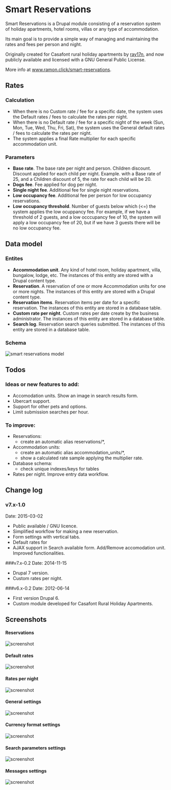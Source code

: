 Smart Reservations
===================

Smart Reservations is a Drupal module consisting of a reservation system of holiday apartments, hotel rooms, villas or any type of accommodation.

Its main goal is to provide a simple way of managing and maintaining the rates and fees per person and night.

Originally created for Casafont rural holiday apartments by [ray17n](http://www.ramon.click/), and now publicly available and licensed with a GNU General Public License.

More info at www.ramon.click/smart-reservations.


Rates
-----

### Calculation

- When there is no Custom rate / fee for a specific date, the system uses the Default rates / fees to calculate the rates per night.
- When there is no Default rate / fee for a specific night of the week (Sun, Mon, Tue, Wed, Thu, Fri, Sat), the system uses the General default rates / fees to calculate the rates per night.
- The system applies a final Rate multiplier for each specific accommodation unit.

### Parameters

- **Base rate**. The base rate per night and person.
Children discount. Discount applied for each child per night. Example. with a Base rate of 25, and a Children discount of 5, the rate for each child will be 20.
- **Dogs fee**. Fee applied for dog per night.
- **Single night fee**. Additional fee for single night reservations.
- **Low occupancy fee**. Additional fee per person for low occupancy reservations.
- **Low occupancy threshold**. Number of guests below which (<=) the system applies the low ocuppancy fee. For example, if we have a threshold of 2 guests, and a low occcupancy fee of 10, the system will apply a low occupancy fee of 20, but if we have 3 guests there will be no low occupancy fee.



Data model
----------

### Entites

- **Accommodation unit**. Any kind of hotel room, holiday apartment, villa, bungalow, lodge, etc. The instances of this entity are stored with a Drupal content type.
- **Reservation**. A reservation of one or more Accommodation units for one or more nights. The instances of this entity are stored with a Drupal content type.
- **Reservation items**. Reservation items per date for a specific reservation. The instances of this entity are stored in a database table.
- **Custom rate per night**. Custom rates per date create by the business administrator. The instances of this entity are stored in a database table.
- **Search log**. Reservation search queries submitted. The instances of this entity are stored in a database table.

### Schema

![smart reservations model](http://www.ramon.click/sites/default/files/smart_reservations/smart-reservations-entity-relationship.png "smart reservations model")


Todos
----------------------------

### Ideas or new features to add:
  - Accomodation units. Show an image in search results form.
  - Ubercart support.
  - Support for other pets and options.
  - Limit submission searches per hour.


### To improve:
  - Reservations:
    - create an automatic alias reservations/*,
  - Accommodation units:
    - create an automatic alias accommodation_units/*,
    - show a calculated rate sample applying the multiplier rate.
  - Database schema:
    - check unique indexes/keys for tables
  - Rates per night. Improve entry data workflow.


Change log
--------------------

### v7.x-1.0
Date: 2015-03-02

- Public available / GNU licence.
- Simplified workflow for making a new reservation.
- Form settings with vertical tabs.
- Default rates for
- AJAX support in Search available form. Add/Remove accomodation unit. Improved functionalities.


###v7.x-0.2
Date: 2014-11-15

- Drupal 7 version.
- Custom rates per night.


###v6.x-0.2
Date: 2012-06-14

- First version Drupal 6.
- Custom module developed for Casafont Rural Holiday Apartments.



Screenshots
-------------------

#### Reservations
![screenshot](http://www.ramon.click/sites/default/files/smart_reservations/screenshots/smart-reservations-make-reservation.png "smart reservations screenshot")

#### Default rates
![screenshot](http://www.ramon.click/sites/default/files/smart_reservations/screenshots/smart-reservations-default-rates-2.png "smart reservations screenshot")
#### Rates per night
![screenshot](http://www.ramon.click/sites/default/files/smart_reservations/screenshots/smart-reservations-rates-per-night.png "smart reservations screenshot")
#### General settings
![screenshot](http://www.ramon.click/sites/default/files/smart_reservations/screenshots/smart-reservations-settings-1.png "smart reservations screenshot")
#### Currency format settings
![screenshot](http://www.ramon.click/sites/default/files/smart_reservations/screenshots/smart-reservations-settings-2.png "smart reservations screenshot")
#### Search parameters settings
![screenshot](http://www.ramon.click/sites/default/files/smart_reservations/screenshots/smart-reservations-settings-3.png "smart reservations screenshot")
#### Messages settings
![screenshot](http://www.ramon.click/sites/default/files/smart_reservations/screenshots/smart-reservations-settings-4.png "smart reservations screenshot")
